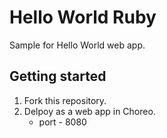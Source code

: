 # Hello World Ruby

Sample for Hello World web app.

## Getting started

1. Fork this repository.
2. Delpoy as a web app in Choreo. 
   - port - 8080